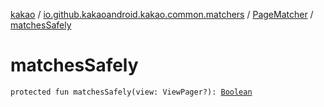 [kakao](../../index.md) / [io.github.kakaoandroid.kakao.common.matchers](../index.md) / [PageMatcher](index.md) / [matchesSafely](./matches-safely.md)

# matchesSafely

`protected fun matchesSafely(view: ViewPager?): `[`Boolean`](https://kotlinlang.org/api/latest/jvm/stdlib/kotlin/-boolean/index.html)